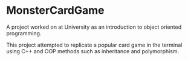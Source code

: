 # MonsterCardGame
A project worked on at University as an introduction to object oriented programming.

This project attempted to replicate a popular card game in the terminal using C++ and OOP methods such as inheritance and polymorphism.
